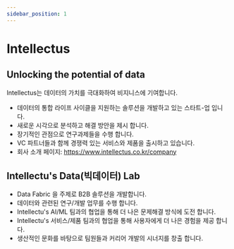 ```yaml
---
sidebar_position: 1
---
```


# Intellectus

## Unlocking the potential of data

Intellectus는 데이터의 가치를 극대화하여 비지니스에 기여합니다.

- 데이터의 통합 라이프 사이클을 지원하는 솔루션을 개발하고 있는 스타트-업 입니다.
- 새로운 시각으로 분석하고 해결 방안을 제시 합니다.
- 장기적인 관점으로 연구과제들을 수행 합니다.
- VC 파트너들과 함께 경쟁력 있는 서비스와 제품을 출시하고 있습니다.
- 회사 소개 페이지: https://www.intellectus.co.kr/company


## Intellectu's Data(빅데이터) Lab

- Data Fabric 을 주제로 B2B 솔루션을 개발합니다.
- 데이터와 관련된 연구/개발 업무를 수행 합니다.
- Intellectu's AI/ML 팀과의 협업을 통해 더 나은 문제해결 방식에 도전 합니다.
- Intellectu's 서비스/제품 팀과의 협업을 통해 사용자에게 더 나은 경험을 제공 합니다.
- 생산적인 문화를 바탕으로 팀원들과 커리어 개발의 시너지를 창출 합니다.